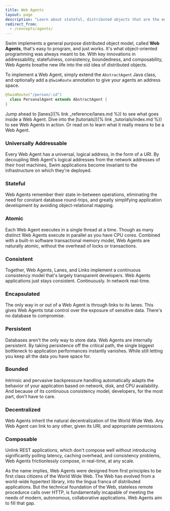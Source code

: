 ```yaml
---
title: Web Agents
layout: page
description: "Learn about stateful, distributed objects that are the endpoints of streaming APIs."
redirect_from:
  - /concepts/agents/
---
```


Swim implements a general purpose distributed object model, called **Web Agents**, that's easy to program, and just works. It's what object-oriented programming was always meant to be. With key innovations in addressability, statefulness, consistency, boundedness, and composability, Web Agents breathe new life into the old idea of distributed objects.

To implement a Web Agent, simply extend the `AbstractAgent` Java class, and optionally add a `@SwimRoute` annotation to give your agents an address space.

```java
@SwimRoute("/person/:id")
  class PersonalAgent extends AbstractAgent {
}
```

Jump ahead to [lanes]({% link _reference/lanes.md %}) to see what goes inside a Web Agent. Dive into the [tutorials]({% link _tutorials/index.md %}) to see Web Agents in action. Or read on to learn what it really means to be a Web Agent.

### Universally Addressable

Every Web Agent has a universal, logical address, in the form of a URI. By decoupling Web Agent's logical addresses from the network addresses of their host machines, Swim applications become invariant to the infrastructure on which they're deployed.

### Stateful

Web Agents remember their state in-between operations, eliminating the need for constant database round-trips, and greatly simplifying application development by avoiding object-relational mapping.

### Atomic

Each Web Agent executes in a single thread at a time. Though as many distinct Web Agents execute in parallel as you have CPU cores. Combined with a built-in software transactional memory model, Web Agents are naturally atomic, without the overhead of locks or transactions.

### Consistent

Together, Web Agents, Lanes, and Links implement a continuous consistency model that's largely transparent developers. Web Agents applications just stays consistent. Continuously. In network real-time.

### Encapsulated

The only way in or out of a Web Agent is through links to its lanes. This gives Web Agents total control over the exposure of sensitive data. There's no database to compromise.

### Persistent

Databases aren't the only way to store data. Web Agents are internally persistent. By taking persistence off the critical path, the single biggest bottleneck to application performances instantly vanishes. While still letting you keep all the data you have space for.

### Bounded

Intrinsic and pervasive backpressure handling automatically adapts the behavior of your application based on network, disk, and CPU availability. And because of its continuous consistency model, developers, for the most part, don't have to care.

### Decentralized

Web Agents inherit the natural decentralization of the World Wide Web. Any Web Agent can link to any other, given its URI, and appropriate permissions.

### Composable

Unlink REST applications, which don't compose well without introducing significantly polling latency, caching overhead, and consistency problems, Web Agents frictionlessly compose, in real-time, at any scale.

As the name implies, Web Agents were designed from first principles to be first class citizens of the World Wide Web. The Web has evolved from a world-wide hypertext library, into the lingua franca of distributed applications. But the technical foundation of the Web, stateless remote procedurce calls over HTTP, is fundamentally incapable of meeting the needs of modern, autonomous, collaborative applications. Web Agents aim to fill that gap.
